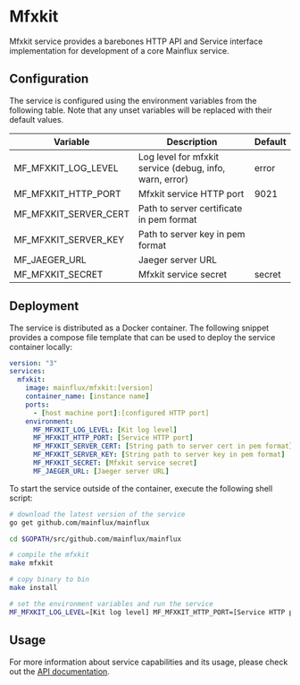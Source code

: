 # Mfxkit

Mfxkit service provides a barebones HTTP API and Service interface implementation for development of a core Mainflux service.

## Configuration

The service is configured using the environment variables from the following table. Note that any unset variables will be replaced with their default values.

| Variable              | Description                                             | Default |
|-----------------------|---------------------------------------------------------|---------|
| MF_MFXKIT_LOG_LEVEL   | Log level for mfxkit service (debug, info, warn, error) | error   |
| MF_MFXKIT_HTTP_PORT   | Mfxkit service HTTP port                                | 9021    |
| MF_MFXKIT_SERVER_CERT | Path to server certificate in pem format                |         |
| MF_MFXKIT_SERVER_KEY  | Path to server key in pem format                        |         |
| MF_JAEGER_URL         | Jaeger server URL                                       |         |
| MF_MFXKIT_SECRET      | Mfxkit service secret                                   | secret  |

## Deployment

The service is distributed as a Docker container. The following snippet provides a compose file template that can be used to deploy the service container locally:

```yaml
version: "3"
services:
  mfxkit:
    image: mainflux/mfxkit:[version]
    container_name: [instance name]
    ports:
      - [host machine port]:[configured HTTP port]
    environment:
      MF_MFXKIT_LOG_LEVEL: [Kit log level]
      MF_MFXKIT_HTTP_PORT: [Service HTTP port]
      MF_MFXKIT_SERVER_CERT: [String path to server cert in pem format]
      MF_MFXKIT_SERVER_KEY: [String path to server key in pem format]
      MF_MFXKIT_SECRET: [Mfxkit service secret]
      MF_JAEGER_URL: [Jaeger server URL]
```

To start the service outside of the container, execute the following shell script:

```bash
# download the latest version of the service
go get github.com/mainflux/mainflux

cd $GOPATH/src/github.com/mainflux/mainflux

# compile the mfxkit
make mfxkit

# copy binary to bin
make install

# set the environment variables and run the service
MF_MFXKIT_LOG_LEVEL=[Kit log level] MF_MFXKIT_HTTP_PORT=[Service HTTP port] MF_MFXKIT_SERVER_CERT: [String path to server cert in pem format] MF_MFXKIT_SERVER_KEY: [String path to server key in pem format] MF_JAEGER_URL=[Jaeger server URL] MF_MFXKIT_SECRET: [Mfxkit service secret] $GOBIN/mainflux-kit
```

## Usage

For more information about service capabilities and its usage, please check out the [API documentation](swagger.yaml).

[doc]: http://mainflux.readthedocs.io
